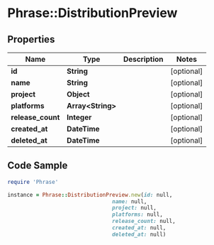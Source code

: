 # Phrase::DistributionPreview

## Properties

Name | Type | Description | Notes
------------ | ------------- | ------------- | -------------
**id** | **String** |  | [optional] 
**name** | **String** |  | [optional] 
**project** | **Object** |  | [optional] 
**platforms** | **Array&lt;String&gt;** |  | [optional] 
**release_count** | **Integer** |  | [optional] 
**created_at** | **DateTime** |  | [optional] 
**deleted_at** | **DateTime** |  | [optional] 

## Code Sample

```ruby
require 'Phrase'

instance = Phrase::DistributionPreview.new(id: null,
                                 name: null,
                                 project: null,
                                 platforms: null,
                                 release_count: null,
                                 created_at: null,
                                 deleted_at: null)
```



